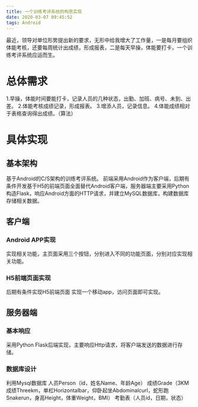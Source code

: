 ```yaml
---
title: 一个训练考评系统的构思实现
date: 2020-03-07 09:45:52
tags: Android
---
```

最近，领导对单位形势提出新的要求，无形中给我增大了工作量，一是每月要组织体能考核，还要每周统计出成绩，形成报表，二是每天早操，体能要打卡，一个训练考评系统应运而生。

# 总体需求
1.早操，体能时间要能打卡，记录人员的几种状态，出勤、加班、病号、未到、出差。
2.体能考核成绩记录，形成报表。
3.增添人员，记录信息。
4.体能成绩相对于表格查询得出成绩。（算法）

# 具体实现
## 基本架构
基于Android的C/S架构的训练考评系统。
前端采用Android作为客户端，后期有条件开发基于H5的前端页面全面替代Android客户端，服务器端主要采用Python构造Flask，响应Android方面的HTTP请求，并建立MySQL数据库，构建数据库存储相关数据。

## 客户端
### Android APP实现
实现相关功能，主页面采用三个按钮，分别进入不同的功能页面，分别对应实现相关功能。
### H5前端页面实现
后期有条件实现H5前端页面
实现一个移动app，访问页面即可实现。

## 服务器端
### 基本响应
采用Python Flask后端实现，主要响应Http请求，将客户端发送的数据进行存储。

### 数据库设计
利用Mysql数据库
人员Person（id，姓名Name、年龄Age）
成绩Grade（3KM成绩Threekm，单杠Horizontalbar，仰卧起坐Abdominalcurl，蛇形跑Snakerun，身高Height，体重Weight，BMI）
考勤表（人员id，日期，状态）

